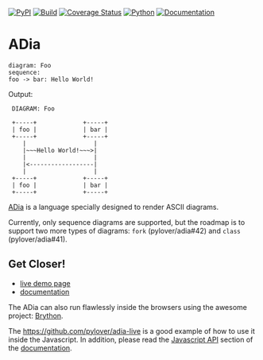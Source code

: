 
[![PyPI](http://img.shields.io/pypi/v/adia.svg)](https://pypi.python.org/pypi/adia)
[![Build](https://github.com/pylover/adia/actions/workflows/build.yml/badge.svg)](https://github.com/pylover/adia/actions/workflows/build.yml)
[![Coverage Status](https://coveralls.io/repos/github/pylover/adia/badge.svg?branch=master)](https://coveralls.io/github/pylover/adia?branch=master)
[![Python](https://img.shields.io/badge/Python-%3E%3D3.6-blue)](https://python.org)
[![Documentation](https://img.shields.io/badge/Documentation-almost%20done-blue)](https://pylover.github.io/adia/docs/latest/html/)


# ADia
```adia
diagram: Foo
sequence:
foo -> bar: Hello World!
```

Output: 

```
 DIAGRAM: Foo                             

 +-----+             +-----+
 | foo |             | bar |
 +-----+             +-----+
    |                   |
    |~~~Hello World!~~~>|
    |                   |
    |<------------------|
    |                   |
 +-----+             +-----+
 | foo |             | bar |
 +-----+             +-----+
```

[ADia](https://github.com/pylover/adia) is a language specially designed to 
render ASCII diagrams.

Currently, only sequence diagrams are supported, but the roadmap is to support 
two more types of diagrams: `fork` (pylover/adia#42) and `class` 
(pylover/adia#41).

## Get Closer!

- [live demo page](https://pylover.github.io/adia/)
- [documentation](https://pylover.github.io/adia/docs/latest/html/)

The ADia can also run flawlessly inside the browsers using the awesome 
project: [Brython](https://github.com/brython-dev/brython). 

The https://github.com/pylover/adia-live is a good example of how
to use it inside the Javascript. In addition, please read the 
[Javascript API](https://pylover.github.io/adia/docs/latest/html/javascriptapi.html#introduction)
section of the [documentation](https://pylover.github.io/adia/docs/latest/html/).
